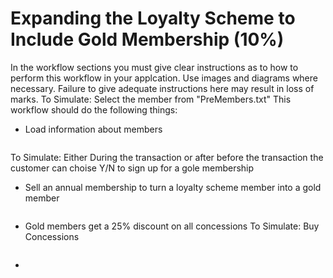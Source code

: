 # Expanding the Loyalty Scheme to Include Gold Membership (10%)
In the workflow sections you must give clear instructions as to how to perform this workflow in your applcation. Use images and diagrams where necessary. Failure to give adequate instructions here may result in loss of marks.
To Simulate: Select the member from "PreMembers.txt"
This workflow should do the following things:
- Load information about members
 ```cs

```
To Simulate: Either During the transaction or after before the transaction the customer can choise Y/N to sign up for a gole membership
- Sell an annual membership to turn a loyalty scheme member into a gold member
```cs

```

- Gold members get a 25% discount on all concessions
To Simulate: Buy Concessions
```cs

```
- 
